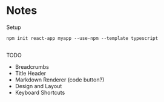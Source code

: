 # Notes

Setup

```
npm init react-app myapp --use-npm --template typescript
```

##

TODO

- Breadcrumbs
- Title Header
- Markdown Renderer (code button?)
- Design and Layout
- Keyboard Shortcuts
